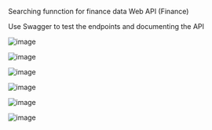 Searching funnction for finance data Web API (Finance)

Use Swagger to test the endpoints and documenting the API

![image](https://github.com/kahano/Finance_StockTracking/assets/48335933/54849acd-7a88-46c6-ba30-b68b9d9b29c2) 

![image](https://github.com/kahano/Finance_StockTracking/assets/48335933/eebc8b50-3d20-4428-bf8e-1c76d374f41f) 

![image](https://github.com/kahano/Finance_StockTracking/assets/48335933/3d97b214-e165-426c-9188-a561099ec4bb)

![image](https://github.com/kahano/Finance_StockTracking/assets/48335933/58229b06-b008-4fce-864c-f2838b670062) 

![image](https://github.com/kahano/Finance_StockTracking/assets/48335933/de0a5b82-5231-4478-a082-6a64bd2f18fe)

![image](https://github.com/kahano/Finance_StockTracking/assets/48335933/51c93c01-37a9-43a0-92ba-047459ddd2d7)



